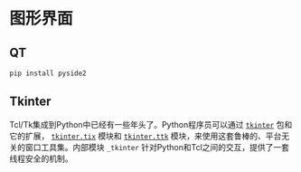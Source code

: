 # 图形界面

## QT

```python
pip install pyside2
```

## Tkinter

Tcl/Tk集成到Python中已经有一些年头了。Python程序员可以通过 [`tkinter`](https://docs.python.org/zh-cn/3/library/tkinter.html#module-tkinter) 包和它的扩展， [`tkinter.tix`](https://docs.python.org/zh-cn/3/library/tkinter.tix.html#module-tkinter.tix) 模块和 [`tkinter.ttk`](https://docs.python.org/zh-cn/3/library/tkinter.ttk.html#module-tkinter.ttk) 模块，来使用这套鲁棒的、平台无关的窗口工具集。内部模块 `_tkinter` 针对Python和Tcl之间的交互，提供了一套线程安全的机制。

